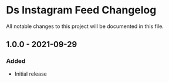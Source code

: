 # Ds Instagram Feed Changelog

All notable changes to this project will be documented in this file.

## 1.0.0 - 2021-09-29
### Added
- Initial release